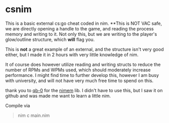 # csnim

This is a basic external cs:go cheat coded in nim. **This is NOT VAC safe, we are directly opening a handle to the game, and reading the process memory and writing to it. Not only this, but we are writing to the player's glow/outline structure, which **will** flag you.

This is **not** a great example of an external, and the structure isn't very good either, but I made it in 2 hours with very little knowledge of nim.

It of course does however utilize reading and writing structs to reduce the number of RPMs and WPMs used, which should moderately increase performance.
I might find time to further develop this, however I am busy with university, and will not have very much free time to spend on this.

thank you to [qb-0](https://github.com/qb-0) for the [nimem](https://github.com/qb-0/Nimem) lib. I didn't have to use this, but I saw it on github and was made me want to learn a little nim.

Compile via 
> nim c main.nim
